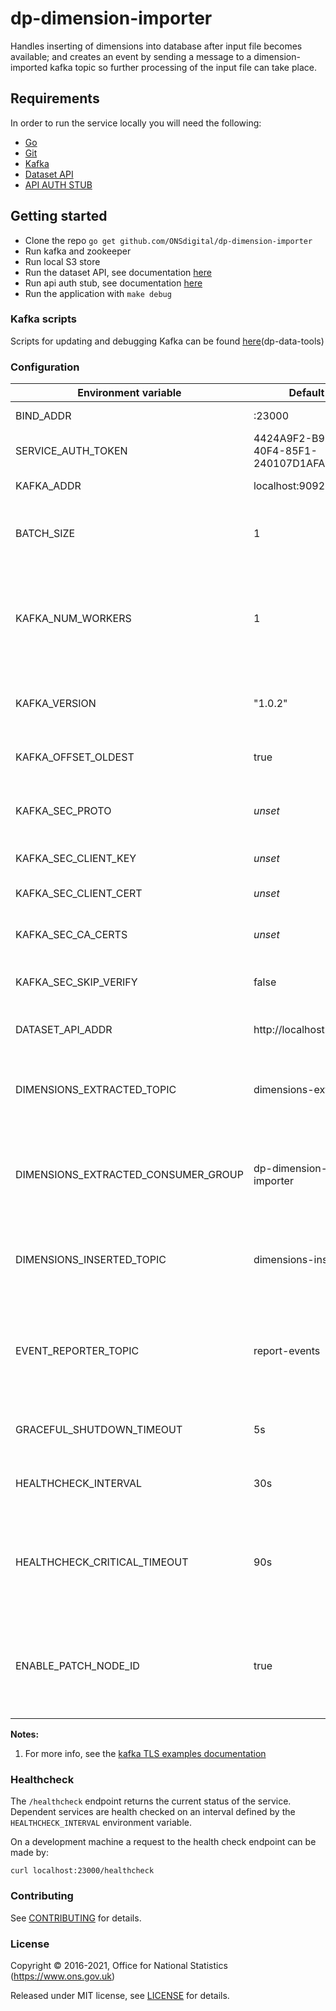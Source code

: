 # dp-dimension-importer

Handles inserting of dimensions into database after input file becomes available;
and creates an event by sending a message to a dimension-imported kafka topic so further processing of the input file can take place.

## Requirements

In order to run the service locally you will need the following:
- [Go](https://golang.org/doc/install)
- [Git](https://git-scm.com/downloads)
- [Kafka](https://kafka.apache.org/)
- [Dataset API](https://github.com/ONSdigital/dp-dataset-api)
- [API AUTH STUB](https://github.com/ONSdigital/dp-auth-api-stub)

## Getting started

* Clone the repo `go get github.com/ONSdigital/dp-dimension-importer`
* Run kafka and zookeeper
* Run local S3 store
* Run the dataset API, see documentation [here](https://github.com/ONSdigital/dp-dataset-api)
* Run api auth stub, see documentation [here](https://github.com/ONSdigital/dp-auth-api-stub)
* Run the application with `make debug`

### Kafka scripts

Scripts for updating and debugging Kafka can be found [here](https://github.com/ONSdigital/dp-data-tools)(dp-data-tools)

### Configuration

| Environment variable                | Default                              | Description
| ----------------------------------- | ------------------------------------ | -----------
| BIND_ADDR                           | :23000                               | The host and port to bind to
| SERVICE_AUTH_TOKEN                  | 4424A9F2-B903-40F4-85F1-240107D1AFAF | The service authorization token
| KAFKA_ADDR                          | localhost:9092                       | The list of kafka hosts
| BATCH_SIZE                          | 1                                    | Number of kafka messages that will be batched
| KAFKA_NUM_WORKERS                   | 1                                    | The maximum number of concurent kafka messages being consumed at the same time
| KAFKA_VERSION                       | "1.0.2"                              | The kafka version that this service expects to connect to
| KAFKA_OFFSET_OLDEST                 | true                                 | sets the kafka offset to be oldest if true 
| KAFKA_SEC_PROTO                     | _unset_                              | if set to `TLS`, kafka connections will use TLS [[1]](#notes_1)
| KAFKA_SEC_CLIENT_KEY                | _unset_                              | PEM for the client key [[1]](#notes_1)
| KAFKA_SEC_CLIENT_CERT               | _unset_                              | PEM for the client certificate [[1]](#notes_1)
| KAFKA_SEC_CA_CERTS                  | _unset_                              | CA cert chain for the server cert [[1]](#notes_1)
| KAFKA_SEC_SKIP_VERIFY               | false                                | ignores server certificate issues if `true` [[1]](#notes_1)
| DATASET_API_ADDR                    | http://localhost:21800               | The address of the dataset API
| DIMENSIONS_EXTRACTED_TOPIC          | dimensions-extracted                 | The topic to consume messages from when dimensions are extracted
| DIMENSIONS_EXTRACTED_CONSUMER_GROUP | dp-dimension-importer                | The consumer group to consume messages from when dimensions are extracted
| DIMENSIONS_INSERTED_TOPIC           | dimensions-inserted                  | The topic to write output messages when dimensions are inserted
| EVENT_REPORTER_TOPIC                | report-events                        | The topic to write output messages when any errors occur during processing an instance
| GRACEFUL_SHUTDOWN_TIMEOUT           | 5s                                   | The graceful shutdown timeout (time.Duration)
| HEALTHCHECK_INTERVAL                | 30s                                  | The period of time between health checks (time.Duration)
| HEALTHCHECK_CRITICAL_TIMEOUT        | 90s                                  | The period of time after which failing checks will result in critical global check (time.Duration)
| ENABLE_PATCH_NODE_ID                | true                                 | If true, the NodeID value for a dimension option stored in Neptune will be sent to dataset API

**Notes:**

1. <a name="notes_1">For more info, see the [kafka TLS examples documentation](https://github.com/ONSdigital/dp-kafka/tree/main/examples#tls)</a>

### Healthcheck

 The `/healthcheck` endpoint returns the current status of the service. Dependent services are health checked on an interval defined by the `HEALTHCHECK_INTERVAL` environment variable.

 On a development machine a request to the health check endpoint can be made by:

 `curl localhost:23000/healthcheck`

### Contributing

See [CONTRIBUTING](CONTRIBUTING.md) for details.

### License

Copyright © 2016-2021, Office for National Statistics (https://www.ons.gov.uk)

Released under MIT license, see [LICENSE](LICENSE.md) for details.